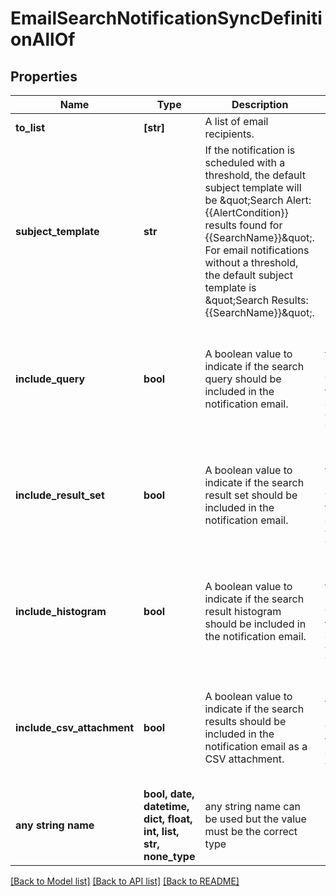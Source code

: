 # EmailSearchNotificationSyncDefinitionAllOf


## Properties
Name | Type | Description | Notes
------------ | ------------- | ------------- | -------------
**to_list** | **[str]** | A list of email recipients. | 
**subject_template** | **str** | If the notification is scheduled with a threshold, the default subject template will be \&quot;Search Alert: {{AlertCondition}} results found for {{SearchName}}\&quot;. For email notifications without a threshold, the default subject template is \&quot;Search Results: {{SearchName}}\&quot;. | [optional] 
**include_query** | **bool** | A boolean value to indicate if the search query should be included in the notification email. | [optional]  if omitted the server will use the default value of True
**include_result_set** | **bool** | A boolean value to indicate if the search result set should be included in the notification email. | [optional]  if omitted the server will use the default value of True
**include_histogram** | **bool** | A boolean value to indicate if the search result histogram should be included in the notification email. | [optional]  if omitted the server will use the default value of True
**include_csv_attachment** | **bool** | A boolean value to indicate if the search results should be included in the notification email as a CSV attachment. | [optional]  if omitted the server will use the default value of False
**any string name** | **bool, date, datetime, dict, float, int, list, str, none_type** | any string name can be used but the value must be the correct type | [optional]

[[Back to Model list]](../README.md#documentation-for-models) [[Back to API list]](../README.md#documentation-for-api-endpoints) [[Back to README]](../README.md)



